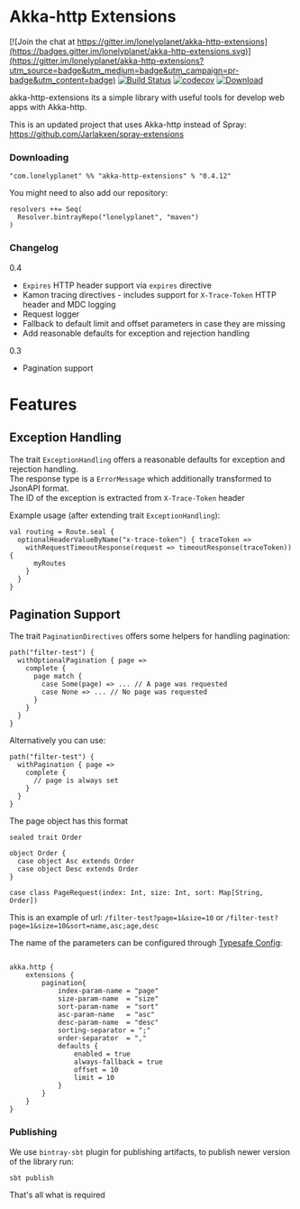 Akka-http Extensions
================
[![Join the chat at https://gitter.im/lonelyplanet/akka-http-extensions](https://badges.gitter.im/lonelyplanet/akka-http-extensions.svg)](https://gitter.im/lonelyplanet/akka-http-extensions?utm_source=badge&utm_medium=badge&utm_campaign=pr-badge&utm_content=badge)
[![Build Status](https://travis-ci.org/lonelyplanet/akka-http-extensions.svg?branch=master)](https://travis-ci.org/lonelyplanet/akka-http-extensions)
[![codecov](https://codecov.io/gh/lonelyplanet/akka-http-extensions/branch/master/graph/badge.svg)](https://codecov.io/gh/lonelyplanet/akka-http-extensions)
[![Download](https://api.bintray.com/packages/lonelyplanet/maven/akka-http-extensions/images/download.svg)](https://bintray.com/lonelyplanet/maven/akka-http-extensions/_latestVersion)

akka-http-extensions its a simple library with useful tools for develop web apps with Akka-http.

This is an updated project that uses Akka-http instead of Spray: https://github.com/Jarlakxen/spray-extensions


### Downloading

    "com.lonelyplanet" %% "akka-http-extensions" % "0.4.12"
    
You might need to also add our repository:

```
resolvers ++= Seq(
  Resolver.bintrayRepo("lonelyplanet", "maven")
)
```    

### Changelog

0.4
- `Expires` HTTP header support via `expires` directive
- Kamon tracing directives - includes support for `X-Trace-Token` HTTP header and MDC logging
- Request logger
- Fallback to default limit and offset parameters in case they are missing
- Add reasonable defaults for exception and rejection handling

0.3
- Pagination support


# Features

## Exception Handling

The trait `ExceptionHandling` offers a reasonable defaults for exception and rejection handling.  
The response type is a `ErrorMessage` which additionally transformed to JsonAPI format.  
The ID of the exception is extracted from `X-Trace-Token` header  

Example usage (after extending trait `ExceptionHandling`):
```
val routing = Route.seal {
  optionalHeaderValueByName("x-trace-token") { traceToken =>
    withRequestTimeoutResponse(request => timeoutResponse(traceToken)) {
      myRoutes
    }
  }
}
```

## Pagination Support

The trait `PaginationDirectives` offers some helpers for handling pagination:

```
path("filter-test") {
  withOptionalPagination { page =>
    complete {
      page match {
        case Some(page) => ... // A page was requested
        case None => ... // No page was requested
      }
    }
  }
}
```

Alternatively you can use:
```
path("filter-test") {
  withPagination { page =>
    complete {
      // page is always set
    }
  }
}
```

The page object has this format

```
sealed trait Order

object Order {
  case object Asc extends Order
  case object Desc extends Order
}

case class PageRequest(index: Int, size: Int, sort: Map[String, Order])
```

This is an example of url: `/filter-test?page=1&size=10` or `/filter-test?page=1&size=10&sort=name,asc;age,desc`

The name of the parameters can be configured through [Typesafe Config](https://github.com/typesafehub/config):

```

akka.http {
    extensions {
        pagination{
            index-param-name = "page"
            size-param-name  = "size"
            sort-param-name  = "sort"
            asc-param-name   = "asc"
            desc-param-name  = "desc"
            sorting-separator = ";"
            order-separator  = ","
            defaults {
                enabled = true
                always-fallback = true
                offset = 10
                limit = 10
            }
        }
    }
}

```

### Publishing

We use `bintray-sbt` plugin for publishing artifacts, to publish newer version of the library run:
```
sbt publish
```

That's all what is required
